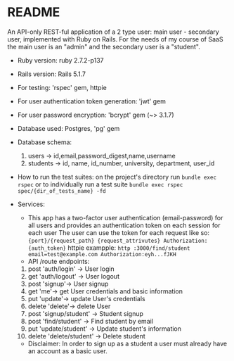 # README

An API-only REST-ful application of a 2 type user: main user - secondary user, implemented with Ruby on Rails.
For the needs of my course of SaaS the main user is an "admin" and the secondary user is a "student".


* Ruby version: ruby 2.7.2-p137
* Rails version: Rails 5.1.7

* For testing: 'rspec' gem, httpie 
* For user authentication token generation: 'jwt' gem
* For user password encryption: 'bcrypt' gem (~> 3.1.7)

* Database used: Postgres, 'pg' gem
* Database schema: 
  1. users -> id,email,password_digest,name,username
  2. students -> id, name, id_number, university, department, user_id
  
* How to run the test suites: on the project's directory run `bundle exec rspec` or to individually run a test suite `bundle exec rspec spec/{dir_of_tests_name} -fd`


* Services: 
  * This app has a two-factor user authentication (email-password) for all users and provides an authentication token on each session for each user
    The user can use the token for each request like so: 
    `{port}/{request_path} {request_attrivutes} Authorization:{auth_token}`
    httpie exampple: `http :3000/find/student email=test@example.com Authorization:eyh...fJKH`
  * API /route endpoints: 
  1.  post 'auth/login' -> User login 
  2.  get 'auth/logout' -> User logout
  3.  post 'signup'-> User signup
  4.  get 'me'-> get User credentials and basic information
  5.  put 'update'-> update User's credentials 
  6.  delete 'delete'-> delete User
  7.  post 'signup/student' -> Student signup
  8.  post 'find/student' -> Find student by email
  9.  put 'update/student' -> Update student's information
  10. delete 'delete/student' -> Delete student
  
  * Disclaimer: In order to sign up as a student a user must already have an account as a basic user.
